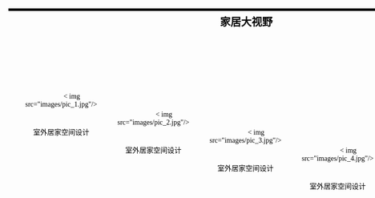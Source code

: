 <!DOCTYPE html>


<head>

<meta http-equiv="Content-Type" content="text/html; charset=utf-8" />

<title>家居大视野</title>

<style type="text/css">

body{color:#000; font-family:"宋体";}

h2,ul,li,p{margin:0;padding:0; list-style:none;}

.box{

	width:950px;

	height:360px;

	margin:0 auto;

}

h2{

	width:950px;

	height:62px;

	

	text-align:center;

	border-top:5px solid #000;

	padding-top:5px;

	background:url("images/nav_bg.jpg") repeat-x;

}

ul{

	width:932px;

	height:288px;

	padding-left:18px;

}

ul li{

	width:165px;

	height:255px;

	background:url("images/bg.jpg");

	padding:4px 5px 0; float:left;

	margin-right:9px;

}

p{

	padding-top:10px;

	text-align:center;

}

a:link,a:visited{

	color:#000;

	text-decoration:none;

}

a:hover{

	color:#930;

	text-decoration:underline;

}

</style>

</head>

<body>

<div class="box">

    <h2>家居大视野</h2>

    <ul>

        <li>

            < img src="images/pic_1.jpg"/>

            <p><a href=" ">室外居家空间设计</a ></p >

        </li>

        <li>

            < img src="images/pic_2.jpg"/>

            <p><a href="#">室外居家空间设计</a ></p >

        </li>

        <li>

            < img src="images/pic_3.jpg"/>

            <p><a href="#">室外居家空间设计</a ></p >

        </li>

        <li>

            < img src="images/pic_4.jpg"/>

            <p><a href="#">室外居家空间设计</a ></p >

        </li>

        <li>

            < img src="images/pic_5.jpg"/>

            <p><a href="#">室外居家空间设计</a ></p >

        </li>

    </ul>

</div>

</body>

</html>
